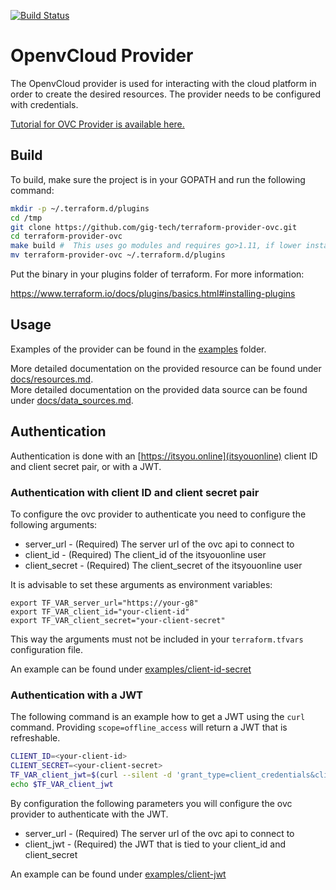 [![Build Status](https://travis-ci.org/gig-tech/terraform-provider-ovc.svg?branch=master)](https://travis-ci.org/gig-tech/terraform-provider-ovc)

# OpenvCloud Provider

The OpenvCloud provider is used for interacting with the cloud platform in order to create the desired resources. The provider needs to be configured with credentials.

[Tutorial for OVC Provider is available here.](https://gig.tech/howtos/automated-deployment-with-terraform)

## Build

To build, make sure the project is in your GOPATH and run the following command:


```sh
mkdir -p ~/.terraform.d/plugins
cd /tmp
git clone https://github.com/gig-tech/terraform-provider-ovc.git
cd terraform-provider-ovc
make build #  This uses go modules and requires go>1.11, if lower install the repo into $GOPATH and run go build
mv terraform-provider-ovc ~/.terraform.d/plugins
```

Put the binary in your plugins folder of terraform. For more information:

https://www.terraform.io/docs/plugins/basics.html#installing-plugins

## Usage

Examples of the provider can be found in the [examples](./examples) folder.

More detailed documentation on the provided resource can be found under [docs/resources.md](./docs/resources.md).  
More detailed documentation on the provided data source can be found under [docs/data_sources.md](./docs/data_sources.md).

## Authentication

Authentication is done with an [https://itsyou.online](itsyouonline) client ID and client secret pair, or with a JWT.

### Authentication with client ID and client secret pair

To configure the ovc provider to authenticate you need to configure the following
arguments:

* server_url - (Required) The server url of the ovc api to connect to
* client_id - (Required) The client_id of the itsyouonline user
* client_secret - (Required) The client_secret of the itsyouonline user

It is advisable to set these arguments as environment variables:

```
export TF_VAR_server_url="https://your-g8"
export TF_VAR_client_id="your-client-id"
export TF_VAR_client_secret="your-client-secret"
```
This way the arguments must not be included in your `terraform.tfvars` configuration file.

An example can be found under [examples/client-id-secret](./examples/client-id-secret)

### Authentication with a JWT

The following command is an example how to get a JWT using the `curl` command.
Providing `scope=offline_access` will return a JWT that is refreshable.

```sh
CLIENT_ID=<your-client-id>
CLIENT_SECRET=<your-client-secret>
TF_VAR_client_jwt=$(curl --silent -d 'grant_type=client_credentials&client_id='"$CLIENT_ID"'&client_secret='"$CLIENT_SECRET"'&response_type=id_token&scope=offline_access' https://itsyou.online/v1/oauth/access_token)
echo $TF_VAR_client_jwt
```
By configuration the following parameters you will configure the ovc provider to authenticate
with the JWT.

* server_url - (Required) The server url of the ovc api to connect to
* client_jwt - (Required) the JWT that is tied to your client_id and client_secret

An example can be found under [examples/client-jwt](./examples/client-jwt)
